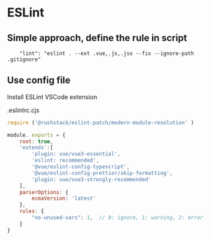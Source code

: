 # ESLint

## Simple approach, define the rule in script
```
    "lint": "eslint . --ext .vue,.js,.jsx --fix --ignore-path .gitignore"
```

## Use config file

Install ESLint VSCode extension

.eslintrc.cjs
```js
require ('@rushstack/eslint-patch/modern-module-resolution' )

module. exports = {
    root: true,
    'extends':[
        'plugin: vue/vue3-essential',
        'eslint: recommended',
        '@vue/eslint-config-typescript',
        '@vue/eslint-config-prettier/skip-formatting',
        'plugin: vue/vue3-strongly-recommended'
    ],
    parserOptions: {
        ecmaVersion: 'latest'
    },
    rules: {
        "no-unused-vars": 1,  // 0: ignore, 1: warning, 2: error
    }
}

```